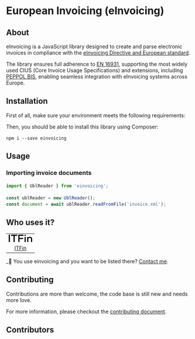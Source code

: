 # European Invoicing (eInvoicing)

## About

eInvoicing is a JavaScript library designed to create and parse electronic invoices in compliance with the [eInvoicing Directive and European standard](https://ec.europa.eu/digital-building-blocks/wikis/display/DIGITAL/eInvoicing).

The library ensures full adherence to [EN 16931](https://ec.europa.eu/digital-building-blocks/sites/display/DIGITAL/EN+16931+compliance), supporting the most widely used CIUS (Core Invoice Usage Specifications) and extensions, including [PEPPOL BIS](https://docs.peppol.eu/poacc/billing/3.0/bis/), enabling seamless integration with eInvoicing systems across Europe.

## Installation

First of all, make sure your environment meets the following requirements:

Then, you should be able to install this library using Composer:

```
npm i --save einvoicing
```

## Usage

### Importing invoice documents

```typescript
import { UblReader } from 'einvoicing';

const ublReader = new UblReader();
const document = await ublReader.readFromFile('invoice.xml');
```

## Who uses it?

<table>
<tr>
<td align="center"><a href="https://itfin.us/"><img src="/.github/images/itfin_logo.svg" width="64" /></a></td>
</tr>
<tr>
<td align="center"><a href="https://itfin.us/">ITFin</a></td>
</tr>
</table>

\_👋 You use einvoicing and you want to be listed there? [Contact me](mailto:esvit666@gmail.com).

## Contributing

Contributions are more than welcome, the code base is still new and needs more love.

For more information, please checkout the [contributing document](https://github.com/esvit/einvoicing/blob/main/CONTRIBUTING.md).

## Contributors

<!-- readme: contributors -start -->
<!-- readme: contributors -end -->
